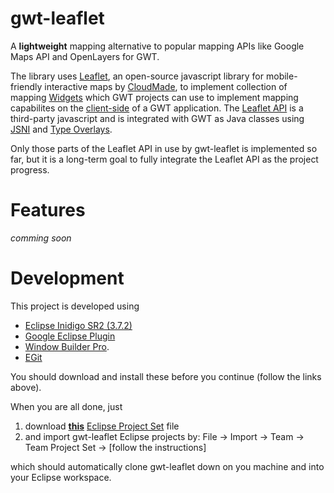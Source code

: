 gwt-leaflet
===========

A __lightweight__ mapping alternative to popular mapping APIs like Google Maps API and OpenLayers for GWT. 

The library uses [Leaflet](http://leaflet.cloudmade.com/), an open-source javascript library for 
mobile-friendly interactive maps by [CloudMade](http://cloudmade.com/), to implement collection of mapping 
[Widgets](http://google-web-toolkit.googlecode.com/svn/javadoc/latest/com/google/gwt/user/client/ui/Widget.html)
which GWT projects can use to implement mapping capabilites on the [client-side](https://developers.google.com/web-toolkit/doc/latest/FAQ_Client) 
of a GWT application. The [Leaflet API](http://leaflet.cloudmade.com/reference.html) is a third-party javascript
and is integrated with GWT as Java classes using [JSNI](https://developers.google.com/web-toolkit/doc/latest/DevGuideCodingBasicsJSNI)
and [Type Overlays](https://developers.google.com/web-toolkit/doc/latest/DevGuideCodingBasicsOverlay). 

Only those parts of the Leaflet API in use by gwt-leaflet is implemented so far, but it is a long-term goal to 
fully integrate the Leaflet API as the project progress.

Features
========

<i>comming soon</i>


Development
===========

This project is developed using 

+ [Eclipse Inidigo SR2 (3.7.2)](http://www.eclipse.org/downloads/packages/release/indigo/sr2) 
+ [Google Eclipse Plugin](https://developers.google.com/eclipse/docs/getting_started) 
+ [Window Builder Pro](https://developers.google.com/java-dev-tools/download-wbpro).
+ [EGit](http://www.eclipse.org/egit/)

You should download and install these before you continue (follow the links above). 

When you are all done, just

1. download __[this](https://raw.github.com/kengu/gwt-leaflet/master/gwt-leaflet.psf)__ 
[Eclipse Project Set](http://wiki.eclipse.org/PSF) file
2. and import gwt-leaflet Eclipse projects by: File -> Import -> Team -> Team Project Set -> [follow the instructions]

which should automatically clone gwt-leaflet down on you machine and into your Eclipse workspace.